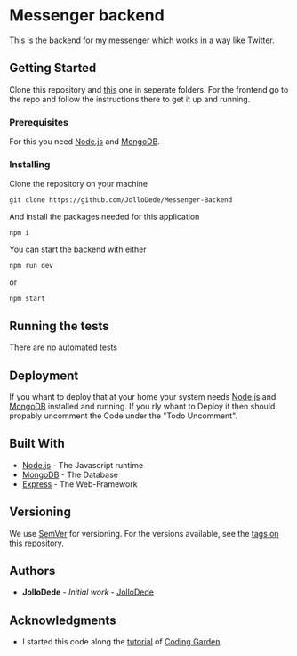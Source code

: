 # Messenger backend

This is the backend for my messenger which works in a way like Twitter.

## Getting Started

Clone this repository and [this](https://github.com/JolloDede/Messenger-Frontend) one in seperate folders. For the frontend go to the repo and follow the instructions there to get it up and running.

### Prerequisites

For this you need [Node.js](https://nodejs.org/en/) and [MongoDB](https://www.mongodb.com/de).
<!-- 
```
Give examples
``` -->

### Installing

Clone the repository on your machine

```
git clone https://github.com/JolloDede/Messenger-Backend
```

And install the packages needed for this application

```
npm i
```

You can start the backend with either

```
npm run dev
```
or 
```
npm start
```

<!-- End with an example of getting some data out of the system or using it for a little demo -->

## Running the tests

There are no automated tests

<!-- ### Break down into end to end tests

Explain what these tests test and why

```
Give an example
``` -->

<!-- ### And coding style tests

Explain what these tests test and why

```
Give an example
``` -->

## Deployment

If you whant to deploy that at your home your system needs [Node.js](https://nodejs.org/en/) and [MongoDB](https://www.mongodb.com/de) installed and running. If you rly whant to Deploy it then should propably uncomment the Code under the "Todo Uncomment".

## Built With

* [Node.js](https://nodejs.org/en/) - The Javascript runtime
* [MongoDB](https://www.mongodb.com/de) - The Database
* [Express](https://www.npmjs.com/package/express) - The Web-Framework
<!-- * [Maven](https://maven.apache.org/) - Dependency Management
* [ROME](https://rometools.github.io/rome/) - Used to generate RSS Feeds -->

<!-- ## Contributing

Please read [CONTRIBUTING.md](https://gist.github.com/PurpleBooth/b24679402957c63ec426) for details on our code of conduct, and the process for submitting pull requests to us. -->

## Versioning

We use [SemVer](http://semver.org/) for versioning. For the versions available, see the [tags on this repository](https://github.com/JolloDede/Messenger-Backend/tags). 

## Authors

* **JolloDede** - *Initial work* - [JolloDede](https://github.com/JolloDede)

<!-- See also the list of [contributors](https://github.com/your/project/contributors) who participated in this project. -->

<!-- ## License

This project is licensed under the MIT License - see the [LICENSE.md](LICENSE.md) file for details -->

## Acknowledgments

* I started this code along the [tutorial](https://www.youtube.com/watch?v=JnEH9tYLxLk) of [Coding Garden](https://github.com/CodingGarden).
